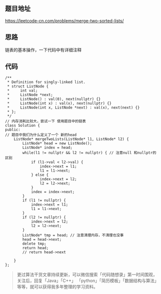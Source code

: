 
## 题目地址 
https://leetcode-cn.com/problems/merge-two-sorted-lists/

## 思路 

链表的基本操作，一下代码中有详细注释


## 代码

```
/**
 * Definition for singly-linked list.
 * struct ListNode {
 *     int val;
 *     ListNode *next;
 *     ListNode() : val(0), next(nullptr) {}
 *     ListNode(int x) : val(x), next(nullptr) {}
 *     ListNode(int x, ListNode *next) : val(x), next(next) {}
 * };
 */
// 内存消耗比较大，尝试一下 使用题目中的链表
class Solution {
public:
// 题目中我们为什么定义了一个 新的head
    ListNode* mergeTwoLists(ListNode* l1, ListNode* l2) {
        ListNode* head = new ListNode();
        ListNode* index = head;
        while(l1 != nullptr && l2 != nullptr) { // 注意null 和nullptr的区别
            if (l1->val < l2->val) {
                index->next = l1;
                l1 = l1->next;
            } else {
                index->next = l2;
                l2 = l2->next;
            }
            index = index->next;
        }
        if (l1 != nullptr) {
            index->next = l1;
            l1 = l1->next;
        }
        if (l2 != nullptr) {
            index->next = l2;
            l2 = l2->next;
        }
        ListNode* tmp = head; // 注意清理内存，不清理也没事
        head = head->next;
        delete tmp;
        return head;
        // return head->next

    }
};
```

> 更过算法干货文章持续更新，可以微信搜索「代码随想录」第一时间围观，关注后，回复「Java」「C++」 「python」「简历模板」「数据结构与算法」等等，就可以获得我多年整理的学习资料。

